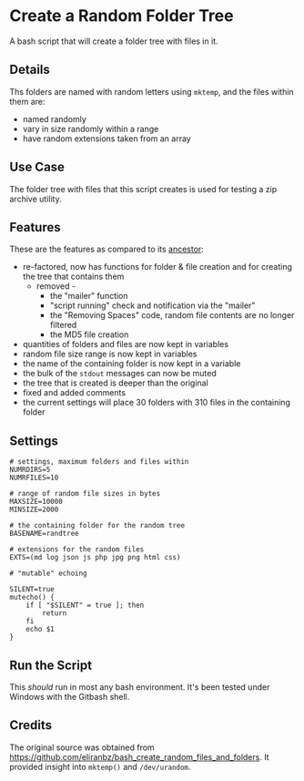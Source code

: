 # Create a Random Folder Tree

A bash script that will create a folder tree with files in it.

## Details

Ths folders are named with random letters using `mktemp`, and the files within them are: 
  * named randomly
  * vary in size randomly within a range
  * have random extensions taken from an array

## Use Case

The folder tree with files that this script creates is used for testing a zip archive utility.

## Features

These are the features as compared to its [ancestor](https://github.com/eliranbz/bash_create_random_files_and_folders):
* re-factored, now has functions for folder & file creation and for creating the tree that contains them
  * removed - 
    * the "mailer" function
    * "script running" check and notification via the "mailer"
    * the "Removing Spaces" code, random file contents are no longer filtered
    * the MD5 file creation
* quantities of folders and files are now kept in variables
* random file size range is now kept in variables
* the name of the containing folder is now kept in a variable
* the bulk of the `stdout` messages can now be muted
* the tree that is created is deeper than the original
* fixed and added comments
* the current settings will place 30 folders with 310 files in the containing folder

## Settings

```
# settings, maximum folders and files within
NUMRDIRS=5
NUMRFILES=10

# range of random file sizes in bytes
MAXSIZE=10000
MINSIZE=2000

# the containing folder for the random tree
BASENAME=randtree

# extensions for the random files
EXTS=(md log json js php jpg png html css)
```

```
# "mutable" echoing

SILENT=true
mutecho() {
    if [ "$SILENT" = true ]; then
        return
    fi
    echo $1
}
```

## Run the Script

This *should* run in most any bash environment. It's been tested under Windows with the Gitbash shell.

## Credits

The original source was obtained from https://github.com/eliranbz/bash_create_random_files_and_folders. It provided insight into `mktemp()` and `/dev/urandom`.
